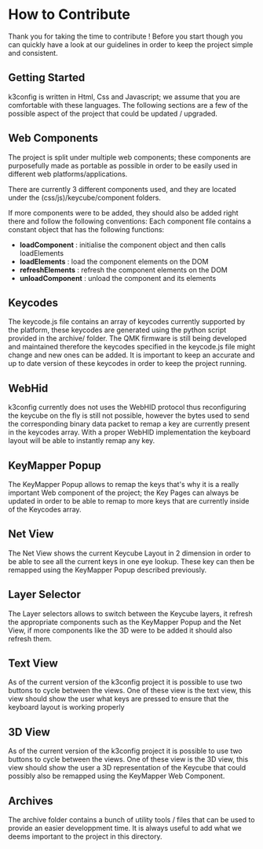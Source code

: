 # How to Contribute

Thank you for taking the time to contribute !
Before you start though you can quickly have a look at our guidelines in order to keep the project simple and consistent.

## Getting Started

k3config is written in Html, Css and Javascript; we assume that you are comfortable with these languages.
The following sections are a few of the possible aspect of the project that could be updated / upgraded.

## Web Components

The project is split under multiple web components; these components are purposefully made as portable as possible in order to be easily used in different web platforms/applications.

There are currently 3 different components used, and they are located under the (css/js)/keycube/component folders.

If more components were to be added, they should also be added right there and follow the following conventions:
Each component file contains a constant object that has the following functions:
- **loadComponent** : initialise the component object and then calls loadElements
- **loadElements** : load the component elements on the DOM
- **refreshElements** : refresh the component elements on the DOM
- **unloadComponent** : unload the component and its elements

## Keycodes

The keycode.js file contains an array of keycodes currently supported by the platform, these keycodes are generated using the python script provided in the archive/ folder.
The QMK firmware is still being developed and maintained therefore the keycodes specified in the keycode.js file might change and new ones can be added.
It is important to keep an accurate and up to date version of these keycodes in order to keep the project running.

## WebHid

k3config currently does not uses the WebHID protocol thus reconfiguring the keycube on the fly is still not possible, however the bytes used to send the corresponding binary data packet to remap a key are currently present in the keycodes array.
With a proper WebHID implementation the keyboard layout will be able to instantly remap any key.

## KeyMapper Popup

The KeyMapper Popup allows to remap the keys that's why it is a really important Web component of the project; the Key Pages can always be updated in order to be able to remap to more keys that are currently inside of the Keycodes array.

## Net View

The Net View shows the current Keycube Layout in 2 dimension in order to be able to see all the current keys in one eye lookup.
These key can then be remapped using the KeyMapper Popup described previously.

## Layer Selector

The Layer selectors allows to switch between the Keycube layers, it refresh the appropriate components such as the KeyMapper Popup and the Net View, if more components like the 3D were to be added it should also refresh them.

## Text View

As of the current version of the k3config project it is possible to use two buttons to cycle between the views.
One of these view is the text view, this view should show the user what keys are pressed to ensure that the keyboard layout is working properly

## 3D View

As of the current version of the k3config project it is possible to use two buttons to cycle between the views.
One of these view is the 3D view, this view should show the user a 3D representation of the Keycube that could possibly also be remapped using the KeyMapper Web Component.

## Archives

The archive folder contains a bunch of utility tools / files that can be used to provide an easier developpment time.
It is always useful to add what we deems important to the project in this directory.
